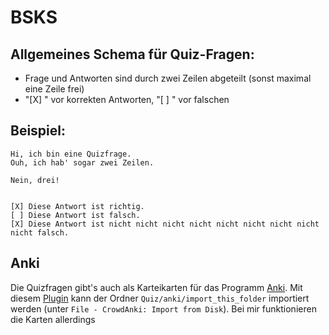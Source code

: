 # BSKS

## Allgemeines Schema für Quiz-Fragen:

- Frage und Antworten sind durch zwei Zeilen abgeteilt (sonst maximal eine Zeile frei)
- "[X] " vor korrekten Antworten, "[ ] " vor falschen

## Beispiel:

```
Hi, ich bin eine Quizfrage.
Ouh, ich hab' sogar zwei Zeilen.

Nein, drei!


[X] Diese Antwort ist richtig.
[ ] Diese Antwort ist falsch.
[X] Diese Antwort ist nicht nicht nicht nicht nicht nicht nicht nicht nicht falsch.
```

## Anki

Die Quizfragen gibt's auch als Karteikarten für das Programm [Anki](https://apps.ankiweb.net/).
Mit diesem [Plugin](https://ankiweb.net/shared/info/1788670778) kann der Ordner `Quiz/anki/import_this_folder` importiert werden (unter `File - CrowdAnki: Import from Disk`). Bei mir funktionieren die Karten allerdings
